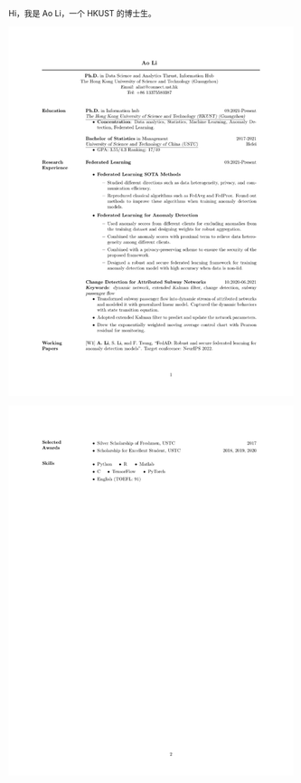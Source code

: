 Hi，我是 Ao Li，一个 HKUST 的博士生。

![cv-1](/img/in-post/ao-li-cv-1.jpg)

![cv-2](/img/in-post/ao-li-cv-2.jpg)
